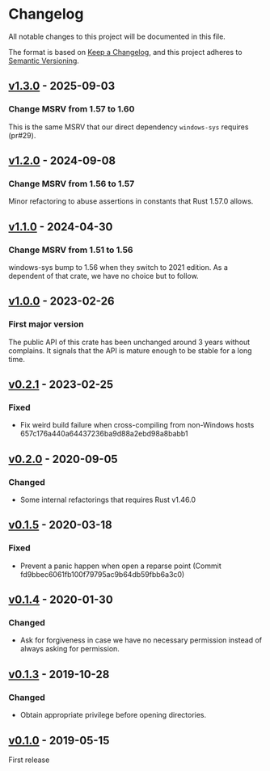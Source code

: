 # Changelog

All notable changes to this project will be documented in this file.

The format is based on [Keep a Changelog](https://keepachangelog.com/en/1.0.0/),
and this project adheres to [Semantic Versioning](https://semver.org/spec/v2.0.0.html).

<!--
# Guiding Principles

* Changelogs are for _humans_, not machines.
* There should be an entry for every single version.
* The same types of changes should be grouped.
* Versions and sections should be linkable.
* The latest version comes first.
* The release date of each version is displayed.
* Mention whether you follow Semantic Versioning.

# Types of changes

* `Added` for new features.
* `Changed` for changes in existing functionality.
* `Deprecated` for soon-to-be removed features.
* `Removed` for now removed features.
* `Fixed` for any bug fixes.
* `Security` in case of vulnerabilities.
-->
## [v1.3.0] - 2025-09-03
### Change MSRV from 1.57 to 1.60
This is the same MSRV that our direct dependency `windows-sys` requires (pr#29).

## [v1.2.0] - 2024-09-08
### Change MSRV from 1.56 to 1.57
Minor refactoring to abuse assertions in constants that Rust 1.57.0 allows.

## [v1.1.0] - 2024-04-30
### Change MSRV from 1.51 to 1.56

windows-sys bump to 1.56 when they switch to 2021 edition.
As a dependent of that crate, we have no choice but to follow.

## [v1.0.0] - 2023-02-26
### First major version
The public API of this crate has been unchanged around 3 years without complains.
It signals that the API is mature enough to be stable for a long time.

## [v0.2.1] - 2023-02-25
### Fixed
* Fix weird build failure when cross-compiling from non-Windows hosts
  657c176a440a64437236ba9d88a2ebd98a8babb1

## [v0.2.0] - 2020-09-05
### Changed
* Some internal refactorings that requires Rust v1.46.0

## [v0.1.5] - 2020-03-18
### Fixed
* Prevent a panic happen when open a reparse point (Commit fd9bbec6061fb100f79795ac9b64db59fbb6a3c0)

## [v0.1.4] - 2020-01-30
### Changed
* Ask for forgiveness in case we have no necessary permission
  instead of always asking for permission.

## [v0.1.3] - 2019-10-28
### Changed
* Obtain appropriate privilege before opening directories.

## [v0.1.0] - 2019-05-15

First release

[v1.3.0]: https://github.com/lzutao/junction/compare/v1.2.0...v1.3.0
[v1.2.0]: https://github.com/lzutao/junction/compare/v1.1.0...v1.2.0
[v1.1.0]: https://github.com/lzutao/junction/compare/v1.0.0...v1.1.0
[v1.0.0]: https://github.com/lzutao/junction/compare/v0.2.1...v1.0.0
[v0.2.1]: https://github.com/lzutao/junction/compare/v0.2.0...v0.2.1
[v0.2.0]: https://github.com/lzutao/junction/compare/v0.1.0...v0.2.0
[v0.1.5]: https://github.com/lzutao/junction/compare/v0.1.4...v0.1.5
[v0.1.4]: https://github.com/lzutao/junction/compare/v0.1.3...v0.1.4
[v0.1.3]: https://github.com/lzutao/junction/compare/v0.1.0...v0.1.3
[v0.1.0]: https://github.com/lzutao/junction/releases/tag/v0.1.0
